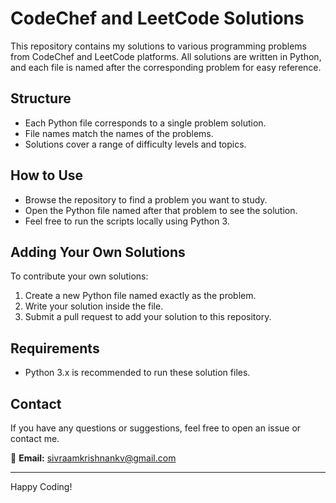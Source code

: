 # CodeChef and LeetCode Solutions

This repository contains my solutions to various programming problems from CodeChef and LeetCode platforms. All solutions are written in Python, and each file is named after the corresponding problem for easy reference.

## Structure

- Each Python file corresponds to a single problem solution.
- File names match the names of the problems.
- Solutions cover a range of difficulty levels and topics.

## How to Use

- Browse the repository to find a problem you want to study.
- Open the Python file named after that problem to see the solution.
- Feel free to run the scripts locally using Python 3.

## Adding Your Own Solutions

To contribute your own solutions:

1. Create a new Python file named exactly as the problem.
2. Write your solution inside the file.
3. Submit a pull request to add your solution to this repository.

## Requirements

- Python 3.x is recommended to run these solution files.

## Contact

If you have any questions or suggestions, feel free to open an issue or contact me.

📧 **Email:** sivraamkrishnankv@gmail.com  

---

Happy Coding!
